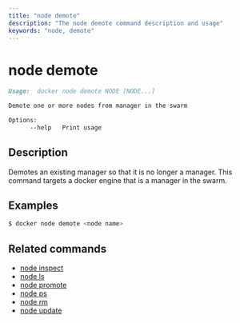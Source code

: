 ```yaml
---
title: "node demote"
description: "The node demote command description and usage"
keywords: "node, demote"
---
```


<!-- This file is maintained within the docker/cli GitHub
     repository at https://github.com/yuyangjack/dockercli/. Make all
     pull requests against that repo. If you see this file in
     another repository, consider it read-only there, as it will
     periodically be overwritten by the definitive file. Pull
     requests which include edits to this file in other repositories
     will be rejected.
-->

# node demote

```markdown
Usage:  docker node demote NODE [NODE...]

Demote one or more nodes from manager in the swarm

Options:
      --help   Print usage

```

## Description

Demotes an existing manager so that it is no longer a manager. This command
targets a docker engine that is a manager in the swarm.


## Examples

```bash
$ docker node demote <node name>
```

## Related commands

* [node inspect](node_inspect.md)
* [node ls](node_ls.md)
* [node promote](node_promote.md)
* [node ps](node_ps.md)
* [node rm](node_rm.md)
* [node update](node_update.md)
